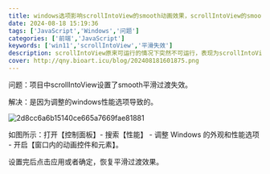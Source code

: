 ```yaml
---
title: windows选项影响scrollIntoView的smooth动画效果，scrollIntoView的smooth无效/失效
date: 2024-08-18 15:19:36
tags: ['JavaScript','Windows','问题']
categories: ['前端','JavaScript']
keywords: ['win11','scrollIntoView','平滑失效']
description: scrollIntoView原来可运行的情况下突然不可运行，表现为scrollIntoView设置了smooth但没有平滑过渡效果，smooth无效/失效，可能是设置了windows性能选项导致的。
cover: http://qny.bioart.icu/blog/202408181601875.png
---
```


问题：项目中scrollIntoView设置了smooth平滑过渡失效。

解决：是因为调整的windows性能选项导致的。

![2d8cc6a6b15140ce665a7669fae81881](http://qny.bioart.icu/blog/202408181601875.png)

如图所示：打开【控制面板】- 搜索【性能】 - 调整 Windows 的外观和性能选项 - 开启【窗口内的动画控件和元素】。

设置完后点击应用或者确定，恢复平滑过渡效果。
